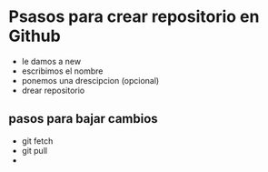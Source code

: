 

# Psasos para crear repositorio en Github
- le damos a new
- escribimos el nombre
- ponemos una drescipcion (opcional)
- drear repositorio


## pasos para bajar cambios
- git fetch 
- git pull
-
